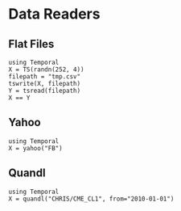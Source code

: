 # Data Readers

## Flat Files

```@repl
using Temporal
X = TS(randn(252, 4))
filepath = "tmp.csv"
tswrite(X, filepath)
Y = tsread(filepath)
X == Y
```

## Yahoo

```@repl
using Temporal
X = yahoo("FB")
```

## Quandl

```@repl
using Temporal
X = quandl("CHRIS/CME_CL1", from="2010-01-01")
```
